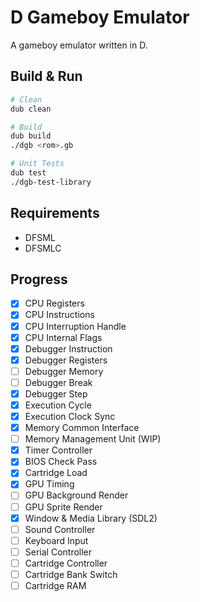 # D Gameboy Emulator

A gameboy emulator written in D.

## Build & Run

```sh
# Clean
dub clean

# Build
dub build
./dgb <rom>.gb

# Unit Tests
dub test
./dgb-test-library
```

## Requirements

* DFSML
* DFSMLC

## Progress

- [X] CPU Registers
- [X] CPU Instructions
- [X] CPU Interruption Handle
- [X] CPU Internal Flags
- [X] Debugger Instruction
- [X] Debugger Registers
- [ ] Debugger Memory
- [ ] Debugger Break
- [X] Debugger Step
- [X] Execution Cycle
- [X] Execution Clock Sync
- [X] Memory Common Interface
- [ ] Memory Management Unit (WIP)
- [X] Timer Controller
- [X] BIOS Check Pass
- [X] Cartridge Load
- [X] GPU Timing
- [ ] GPU Background Render
- [ ] GPU Sprite Render
- [X] Window & Media Library (SDL2)
- [ ] Sound Controller
- [ ] Keyboard Input
- [ ] Serial Controller
- [ ] Cartridge Controller
- [ ] Cartridge Bank Switch
- [ ] Cartridge RAM

